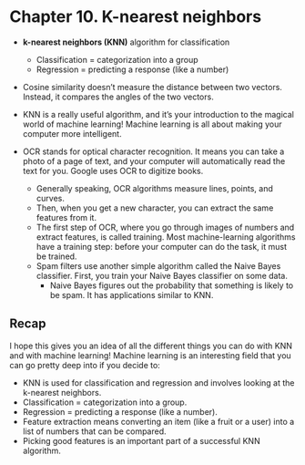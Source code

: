 # Chapter 10. K-nearest neighbors

- <b>k-nearest neighbors (KNN)</b> algorithm for classification
  - Classification = categorization into a group
  - Regression = predicting a response (like a number)
  
- Cosine similarity doesn’t measure the distance between two vectors. Instead, it compares the angles of the two vectors.
- KNN is a really useful algorithm, and it’s your introduction to the magical world of machine learning! Machine learning is all about making your computer more intelligent. 
- OCR stands for optical character recognition. It means you can take a photo of a page of text, and your computer will automatically read the text for you. Google uses OCR to digitize books.
  - Generally speaking, OCR algorithms measure lines, points, and curves.
  - Then, when you get a new character, you can extract the same features from it.
  - The first step of OCR, where you go through images of numbers and extract features, is called training. Most machine-learning algorithms have a training step: before your computer can do the task, it must be trained. 
  - Spam filters use another simple algorithm called the Naive Bayes classifier. First, you train your Naive Bayes classifier on some data.
    - Naive Bayes figures out the probability that something is likely to be spam. It has applications similar to KNN.
## Recap
I hope this gives you an idea of all the different things you can do with KNN and with machine learning! Machine learning is an interesting field that you can go pretty deep into if you decide to:
- KNN is used for classification and regression and involves looking at the k-nearest neighbors.
- Classification = categorization into a group.
- Regression = predicting a response (like a number).
- Feature extraction means converting an item (like a fruit or a user) into a list of numbers that can be compared.
- Picking good features is an important part of a successful KNN algorithm.
